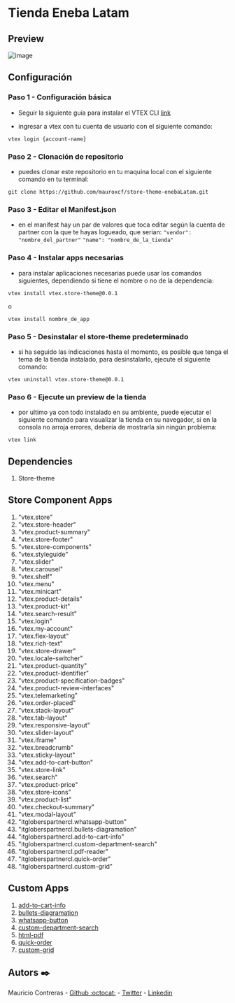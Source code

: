 # Tienda Eneba Latam

## Preview

![image](https://user-images.githubusercontent.com/66022141/209351550-a1f116a7-8944-4134-aad7-173f489335cd.png)

## Configuración

### Paso 1 - Configuración básica

- Seguir la siguiente guía para instalar el VTEX CLI [link](https://developers.vtex.com/vtex-developer-docs/docs/vtex-io-documentation-vtex-io-cli-install)

- ingresar a vtex con tu cuenta de usuario con el siguiente comando:

```
vtex login {account-name}
```

### Paso 2 - Clonación de repositorio

- puedes clonar este repositorio en tu maquina local con el siguiente comando en tu terminal:

```
git clone https://github.com/mauroxcf/store-theme-enebaLatam.git
```

### Paso 3 - Editar el Manifest.json

- en el manifest hay un par de valores que toca editar según la cuenta de partner con la que te hayas logueado, que serian:
  `"vendor": "nombre_del_partner"`
  `"name": "nombre_de_la_tienda"`

### Paso 4 - Instalar apps necesarias

- para instalar aplicaciones necesarias puede usar los comandos siguientes, dependiendo si tiene el nombre o no de la dependencia:

```
vtex install vtex.store-theme@0.0.1
```

o

```
vtex install nombre_de_app
```

### Paso 5 - Desinstalar el store-theme predeterminado

- si ha seguido las indicaciones hasta el momento, es posible que tenga el tema de la tienda instalado, para desinstalarlo, ejecute el siguiente comando:

```
vtex uninstall vtex.store-theme@0.0.1
```

### Paso 6 - Ejecute un preview de la tienda

- por ultimo ya con todo instalado en su ambiente, puede ejecutar el siguiente comando para visualizar la tienda en su navegador, si en la consola no arroja errores, debería de mostrarla sin ningún problema:

```
vtex link
```

## Dependencies

1. Store-theme

## Store Component Apps

1. "vtex.store"
2. "vtex.store-header"
3. "vtex.product-summary"
4. "vtex.store-footer"
5. "vtex.store-components"
6. "vtex.styleguide"
7. "vtex.slider"
8. "vtex.carousel"
9. "vtex.shelf"
10. "vtex.menu"
11. "vtex.minicart"
12. "vtex.product-details"
13. "vtex.product-kit"
14. "vtex.search-result"
15. "vtex.login"
16. "vtex.my-account"
17. "vtex.flex-layout"
18. "vtex.rich-text"
19. "vtex.store-drawer"
20. "vtex.locale-switcher"
21. "vtex.product-quantity"
22. "vtex.product-identifier"
23. "vtex.product-specification-badges"
24. "vtex.product-review-interfaces"
25. "vtex.telemarketing"
26. "vtex.order-placed"
27. "vtex.stack-layout"
28. "vtex.tab-layout"
29. "vtex.responsive-layout"
30. "vtex.slider-layout"
31. "vtex.iframe"
32. "vtex.breadcrumb"
33. "vtex.sticky-layout"
34. "vtex.add-to-cart-button"
35. "vtex.store-link"
36. "vtex.search"
37. "vtex.product-price"
38. "vtex.store-icons"
39. "vtex.product-list"
40. "vtex.checkout-summary"
41. "vtex.modal-layout"
42. "itgloberspartnercl.whatsapp-button"
43. "itgloberspartnercl.bullets-diagramation"
44. "itgloberspartnercl.add-to-cart-info"
45. "itgloberspartnercl.custom-department-search"
46. "itgloberspartnercl.pdf-reader"
47. "itgloberspartnercl.quick-order"
48. "itgloberspartnercl.custom-grid"

## Custom Apps

1. [add-to-cart-info](https://github.com/mauroxcf/itgloberspartnercl-add-to-cart-info)
2. [bullets-diagramation](https://github.com/mauroxcf/itgloberspartnercl-bullets-diagramation)
3. [whatsapp-button](https://github.com/mauroxcf/itgloberspartnercl-whatsapp-button)
4. [custom-department-search](https://github.com/mauroxcf/itgloberspartnercl-custom-department-search)
5. [html-pdf](https://github.com/mauroxcf/itgloberspartnercl-html-pdf)
6. [quick-order](https://github.com/mauroxcf/itgloberspartnercl-quick-order)
7. [custom-grid](https://github.com/mauroxcf/itgloberspartnercl-custom-diagramation-template)

## Autors ✒️

Mauricio Contreras - [Github :octocat:](https://github.com/mauroxcf) - [Twitter](https://twitter.com/MauroJCF) - [Linkedin](https://www.linkedin.com/in/mauricio-contrerasf/)
